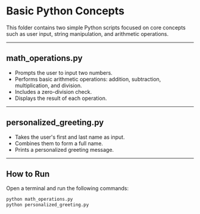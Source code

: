 # Basic Python Concepts

This folder contains two simple Python scripts focused on core concepts such as user input, string manipulation, and arithmetic operations.

---

## math_operations.py

- Prompts the user to input two numbers.
- Performs basic arithmetic operations: addition, subtraction, multiplication, and division.
- Includes a zero-division check.
- Displays the result of each operation.

---

## personalized_greeting.py

- Takes the user's first and last name as input.
- Combines them to form a full name.
- Prints a personalized greeting message.

---

## How to Run

Open a terminal and run the following commands:

```bash
python math_operations.py
python personalized_greeting.py